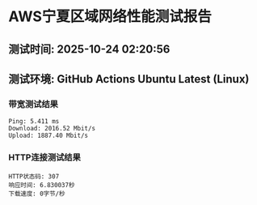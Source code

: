 # AWS宁夏区域网络性能测试报告
## 测试时间: 2025-10-24 02:20:56
## 测试环境: GitHub Actions Ubuntu Latest (Linux)

### 带宽测试结果
```
Ping: 5.411 ms
Download: 2016.52 Mbit/s
Upload: 1887.40 Mbit/s
```

### HTTP连接测试结果
```
HTTP状态码: 307
响应时间: 6.830037秒
下载速度: 0字节/秒
```

